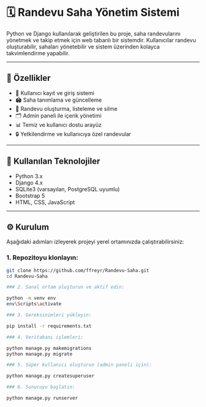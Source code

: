 # 🗓️ Randevu Saha Yönetim Sistemi

Python ve Django kullanılarak geliştirilen bu proje, saha randevularını yönetmek ve takip etmek için web tabanlı bir sistemdir. Kullanıcılar randevu oluşturabilir, sahaları yönetebilir ve sistem üzerinden kolayca takvimlendirme yapabilir.

---

## 🚀 Özellikler

- 👥 Kullanıcı kayıt ve giriş sistemi
- 🏟️ Saha tanımlama ve güncelleme
- 📅 Randevu oluşturma, listeleme ve silme
- 🗂️ Admin paneli ile içerik yönetimi
- 📊 Temiz ve kullanıcı dostu arayüz
- 🔒 Yetkilendirme ve kullanıcıya özel randevular

---

## 🧰 Kullanılan Teknolojiler

- Python 3.x  
- Django 4.x  
- SQLite3 (varsayılan, PostgreSQL uyumlu)  
- Bootstrap 5  
- HTML, CSS, JavaScript  

---

## ⚙️ Kurulum

Aşağıdaki adımları izleyerek projeyi yerel ortamınızda çalıştırabilirsiniz:

### 1. Repozitoyu klonlayın:

```bash
git clone https://github.com/ffreyr/Randevu-Saha.git
cd Randevu-Saha

### 2. Sanal ortam oluşturun ve aktif edin:

python -m venv env
env\Scripts\activate

### 3. Gereksinimleri yükleyin:

pip install -r requirements.txt

### 4. Veritabanı işlemleri:

python manage.py makemigrations
python manage.py migrate

### 5. Süper kullanıcı oluşturun (admin paneli için):

python manage.py createsuperuser

### 6. Sunucuyu başlatın:

python manage.py runserver
